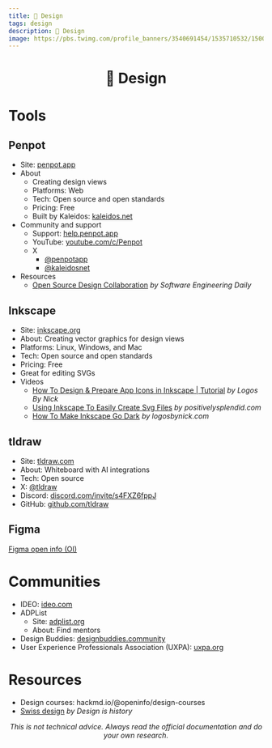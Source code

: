 ```yaml
---
title: 🎨 Design
tags: design
description: 🎨 Design
image: https://pbs.twimg.com/profile_banners/3540691454/1535710532/1500x500
---
```


<h1 style="text-align: center;">🎨 Design</h1>

# Tools

## Penpot

- Site: [penpot.app](https://penpot.app)
- About
    - Creating design views
    - Platforms: Web
    - Tech: Open source and open standards
    - Pricing: Free
    - Built by Kaleidos: [kaleidos.net](https://kaleidos.net/)
- Community and support
    - Support: [help.penpot.app](https://help.penpot.app)
    - YouTube: [youtube.com/c/Penpot](https://www.youtube.com/c/Penpot)
    - X
        - [@penpotapp](https://twitter.com/penpotapp)
        - [@kaleidosnet](https://twitter.com/kaleidosnet)
- Resources
    - [Open Source Design Collaboration](https://softwareengineeringdaily.com/2023/01/02/open-source-design-collaboration/) *by Software Engineering Daily*

## Inkscape

- Site: [inkscape.org](https://inkscape.org)
- About: Creating vector graphics for design views
- Platforms: Linux, Windows, and Mac
- Tech: Open source and open standards
- Pricing: Free
- Great for editing SVGs
- Videos
    - [How To Design & Prepare App Icons in Inkscape | Tutorial](https://www.youtube.com/watch?v=r2Kv61cd2P4&t=184s) *by Logos By Nick*
    - [Using Inkscape To Easily Create Svg Files](https://www.positivelysplendid.com/using-inkscape-to-easily-create-svg-files/) *by positivelysplendid.com*
    - [How To Make Inkscape Go Dark](https://logosbynick.com/how-to-make-inkscape-go-dark/) *by logosbynick.com*

## tldraw

- Site: [tldraw.com](https://www.tldraw.com)
- About: Whiteboard with AI integrations
- Tech: Open source
- X: [@tldraw](https://x.com/tldraw)
- Discord: [discord.com/invite/s4FXZ6fppJ](https://discord.com/invite/s4FXZ6fppJ)
- GitHub: [github.com/tldraw](https://github.com/tldraw)

## Figma

[Figma open info (OI)](https://docs.google.com/document/d/1-0KSRDfHjLvkzuYi-6Mb7aOPCl4V2ePGvjPA5Pj77Gs/edit#heading=h.b0ohp4ik4en0)

# Communities

- IDEO: [ideo.com](https://www.ideo.com)
- ADPList
    - Site: [adplist.org](https://adplist.org)
    - About: Find mentors
- Design Buddies: [designbuddies.community](https://www.designbuddies.community)
- User Experience Professionals Association (UXPA): [uxpa.org](https://uxpa.org)

# Resources

- Design courses: hackmd.io/@openinfo/design-courses
- [Swiss design](http://www.designishistory.com/home/swiss/) *by Design is history*

<p style="text-align: center; font-style: italic">This is not technical advice. Always read the official documentation and do your own research.</p>